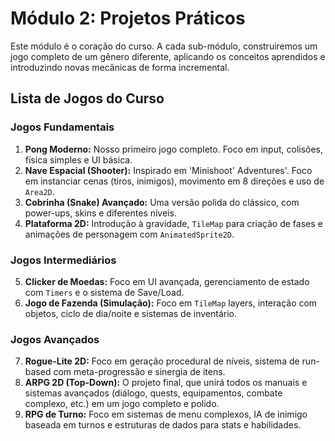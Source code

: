 # Módulo 2: Projetos Práticos

Este módulo é o coração do curso. A cada sub-módulo, construiremos um jogo completo de um gênero diferente, aplicando os conceitos aprendidos e introduzindo novas mecânicas de forma incremental.

## Lista de Jogos do Curso

### Jogos Fundamentais

1.  **Pong Moderno:** Nosso primeiro jogo completo. Foco em input, colisões, física simples e UI básica.
2.  **Nave Espacial (Shooter):** Inspirado em 'Minishoot' Adventures'. Foco em instanciar cenas (tiros, inimigos), movimento em 8 direções e uso de `Area2D`.
3.  **Cobrinha (Snake) Avançado:** Uma versão polida do clássico, com power-ups, skins e diferentes níveis.
4.  **Plataforma 2D:** Introdução à gravidade, `TileMap` para criação de fases e animações de personagem com `AnimatedSprite2D`.

### Jogos Intermediários

5.  **Clicker de Moedas:** Foco em UI avançada, gerenciamento de estado com `Timers` e o sistema de Save/Load.
6.  **Jogo de Fazenda (Simulação):** Foco em `TileMap` layers, interação com objetos, ciclo de dia/noite e sistemas de inventário.

### Jogos Avançados

7.  **Rogue-Lite 2D:** Foco em geração procedural de níveis, sistema de run-based com meta-progressão e sinergia de itens.
8.  **ARPG 2D (Top-Down):** O projeto final, que unirá todos os manuais e sistemas avançados (diálogo, quests, equipamentos, combate complexo, etc.) em um jogo completo e polido.
9.  **RPG de Turno:** Foco em sistemas de menu complexos, IA de inimigo baseada em turnos e estruturas de dados para stats e habilidades.
